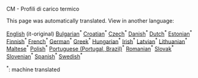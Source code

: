 <p> CM - Profili di carico termico </p>

This page was automatically translated. View in another language:

[English](../en/CM-Heat-load-profiles.md) (it-original) [Bulgarian](../bg/CM-Heat-load-profiles.md)<sup>\*</sup> [Croatian](../hr/CM-Heat-load-profiles.md)<sup>\*</sup> [Czech](../cs/CM-Heat-load-profiles.md)<sup>\*</sup> [Danish](../da/CM-Heat-load-profiles.md)<sup>\*</sup> [Dutch](../nl/CM-Heat-load-profiles.md)<sup>\*</sup> [Estonian](../et/CM-Heat-load-profiles.md)<sup>\*</sup> [Finnish](../fi/CM-Heat-load-profiles.md)<sup>\*</sup> [French](../fr/CM-Heat-load-profiles.md)<sup>\*</sup> [German](../de/CM-Heat-load-profiles.md)<sup>\*</sup> [Greek](../el/CM-Heat-load-profiles.md)<sup>\*</sup> [Hungarian](../hu/CM-Heat-load-profiles.md)<sup>\*</sup> [Irish](../ga/CM-Heat-load-profiles.md)<sup>\*</sup>  [Latvian](../lv/CM-Heat-load-profiles.md)<sup>\*</sup> [Lithuanian](../lt/CM-Heat-load-profiles.md)<sup>\*</sup> [Maltese](../mt/CM-Heat-load-profiles.md)<sup>\*</sup> [Polish](../pl/CM-Heat-load-profiles.md)<sup>\*</sup> [Portuguese (Portugal, Brazil)](../pt/CM-Heat-load-profiles.md)<sup>\*</sup> [Romanian](../ro/CM-Heat-load-profiles.md)<sup>\*</sup> [Slovak](../sk/CM-Heat-load-profiles.md)<sup>\*</sup> [Slovenian](../sl/CM-Heat-load-profiles.md)<sup>\*</sup> [Spanish](../es/CM-Heat-load-profiles.md)<sup>\*</sup> [Swedish](../sv/CM-Heat-load-profiles.md)<sup>\*</sup> 

<sup>\*</sup>: machine translated
